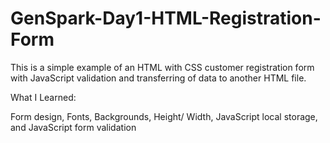 # GenSpark-Day1-HTML-Registration-Form

This is a simple example of an HTML with CSS customer registration form with JavaScript validation and transferring of data to another HTML file.

What I Learned:

Form design, 
Fonts,
Backgrounds,
Height/ Width, 
JavaScript local storage,
and JavaScript form validation
